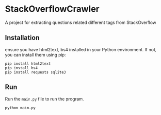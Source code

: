 # StackOverflowCrawler
A project for extracting questions related different tags from StackOverflow

## Installation
ensure you have html2text, bs4 installed in your Python environment. If not, you can install them using pip:

```
pip install html2text
pip install bs4
pip install requests sqlite3
```
## Run
Run the `main.py` file to run the program. 
```
python main.py
```